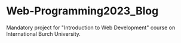 # Web-Programming2023_Blog
Mandatory project for "Introduction to Web Development" course on International Burch University.

